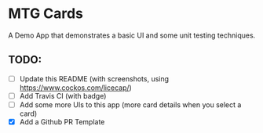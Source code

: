 # MTG Cards

A Demo App that demonstrates a basic UI and some unit testing techniques.


## TODO:
- [ ] Update this README (with screenshots, using https://www.cockos.com/licecap/)
- [ ] Add Travis CI (with badge)
- [ ] Add some more UIs to this app (more card details when you select a card)
- [x] Add a Github PR Template

